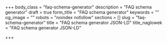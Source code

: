 +++
body_class = "faq-schema-generator"
description = "FAQ schema generator"
draft = true
form_title = "FAQ schema generator"
keywords = ""
og_image = ""
robots = "noindex nofollow"
sections = []
slug = "faq-schema-generator"
title = "FAQ schema generator JSON-LD"
title_naglowek = "FAQ schema generator JSON-LD"

+++
